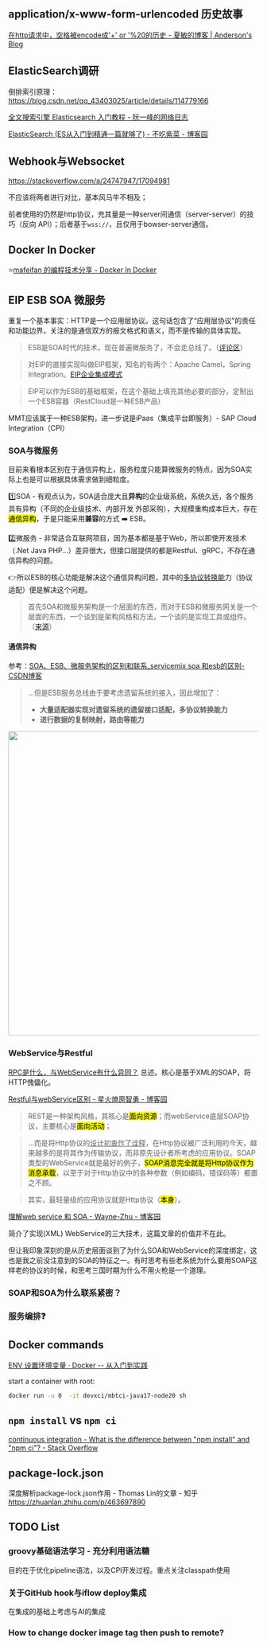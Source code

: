 ## application/x-www-form-urlencoded 历史故事

[在http请求中，空格被encode成'+' or '%20的历史 - 夏敏的博客 | Anderson's Blog](https://jerey.cn/android/2019/01/27/Http%E5%8D%8F%E8%AE%AE%E4%B8%AD%E7%A9%BA%E6%A0%BC%E7%9A%84%E7%BC%96%E7%A0%81%E5%A4%84%E7%90%86/)

## ElasticSearch调研

倒排索引原理： https://blog.csdn.net/qq_43403025/article/details/114779166

[全文搜索引擎 Elasticsearch 入门教程 - 阮一峰的网络日志](https://ruanyifeng.com/blog/2017/08/elasticsearch.html)

[ElasticSearch (ES从入门到精通一篇就够了) - 不吃紫菜 - 博客园](https://www.cnblogs.com/buchizicai/p/17093719.html)

## Webhook与Websocket

https://stackoverflow.com/a/24747947/17094981

不应该将两者进行对比，基本风马牛不相及；

前者使用的仍然是http协议，充其量是一种server间通信（server-server）的技巧（反向 API）；后者基于`wss://`，且仅用于bowser-server通信。

## Docker In Docker

:star:[mafeifan 的编程技术分享 - Docker In Docker](https://mafeifan.com/DevOps/Docker/Docker-%E5%AD%A6%E4%B9%A0%E7%B3%BB%E5%88%9727-Docker-in-Docker.html)

## EIP ESB SOA 微服务

重复一个基本事实：HTTP是一个应用层协议。这句话包含了“应用层协议”的责任和功能边界，关注的是通信双方的报文格式和语义，而不是传输的具体实现。

> ESB是SOA时代的技术，现在普遍微服务了，不会走总线了。（[评论区](https://zhuanlan.zhihu.com/p/97815422)）

> 对EIP的直接实现叫做EIP框架，知名的有两个：Apache Camel，Spring Integration。[EIP企业集成模式](https://zhuanlan.zhihu.com/p/97816198)

> EIP可以作为ESB的基础框架，在这个基础上填充其他必要的部分，定制出一个ESB容器（RestCloud是一种ESB产品）

MMT应该属于一种ESB架构，进一步说是iPaas（集成平台即服务）- SAP Cloud Integration（CPI）

### SOA与微服务

目前来看根本区别在于通信异构上，服务粒度只能算微服务的特点，因为SOA实际上也是可以根据具体需求做到细粒度。

:one:SOA - 有观点认为，SOA适合庞大且**异构**的企业级系统，系统久远，各个服务具有异构（不同的企业级技术、内部开发 外部采购），大规模重构成本巨大，存在<mark>通信异构</mark>，于是只能采用**兼容**的方式  :arrow_right: ESB。

:two:微服务 - 非常适合互联网项目，因为基本都是基于Web，所以即使开发技术（.Net Java PHP...）差异很大，但接口层提供的都是Restful、gRPC，不存在通信异构的问题。

:point_right:所以ESB的核心功能是解决这个通信异构问题，其中的<u>多协议转换能</u>力（协议适配）便是解决这个问题。

> 首先SOA和微服务架构是一个层面的东西，而对于ESB和微服务网关是一个层面的东西，一个谈到是架构风格和方法，一个谈的是实现工具或组件。（[来源](https://www.cnblogs.com/xuwc/p/13989081.html)）

#### 通信异构

参考：[SOA、ESB、微服务架构的区别和联系_servicemix soa 和esb的区别-CSDN博客](https://blog.csdn.net/liufangbaishi2014/article/details/123952192?fromshare=blogdetail&sharetype=blogdetail&sharerId=123952192&sharerefer=PC&sharesource=qq_37760028&sharefrom=from_link)

> ...但是ESB服务总线由于要考虑遗留系统的接入，因此增加了：
> 
> - **大量适配器实现对遗留系统的遗留接口适配，多协议转换能力**
> - **进行数据的复制映射，路由等能力**

<img src="file:///Users/I589335/Desktop/Vector6662/notes-from-work/images/ESB-API-gateway.png" title="" alt=" " width="612">

### WebService与Restful

[RPC是什么，与WebService有什么异同？](https://zhuanlan.zhihu.com/p/97640202)
总述。核心是基于XML的SOAP，将HTTP傀儡化。

[Restful与webService区别 - 星火燎原智勇 - 博客园](https://www.cnblogs.com/liang1101/p/6266305.html)

> REST是一种架构风格，其核心是<mark>面向资源</mark>；而webService底层SOAP协议，主要核心是<mark>面向活动</mark>；

> ...而是将Http协议的<u>设计初衷作了诠释</u>，在Http协议被广泛利用的今天，越来越多的是将其作为传输协议，而非原先设计者所考虑的应用协议。SOAP类型的WebService就是最好的例子，<mark>SOAP消息完全就是将Http协议作为消息承载</mark>，以至于对于Http协议中的各种参数（例如编码，错误码等）都置之不顾。

> 其实，最轻量级的应用协议就是Http协议（<mark>本身</mark>）。

[理解web service 和 SOA - Wayne-Zhu - 博客园](https://www.cnblogs.com/zhuzhenwei918/p/8745733.html)

简介了实现(XML) WebService的三大技术，这篇文章的价值并不在此。

但让我印象深刻的是从历史层面谈到了为什么SOA和WebService的深度绑定，这也是我之前没注意到的SOA的特征之一。有时思考有些老系统为什么要用SOAP这样老的协议的时候，和思考三国时期为什么不用火枪是一个道理。

### SOAP和SOA为什么联系紧密？

### 服务编排:question:







## Docker commands

[ENV 设置环境变量 · Docker -- 从入门到实践](https://docker-practice.github.io/zh-cn/image/dockerfile/env.html)

start a container with root:

```bash
docker run -u 0  -it devxci/mbtci-java17-node20 sh
```

## `npm install` vs `npm ci`

[continuous integration - What is the difference between &quot;npm install&quot; and &quot;npm ci&quot;? - Stack Overflow](https://stackoverflow.com/a/53325242/24890894)

## package-lock.json

深度解析package-lock.json作用 - Thomas Lin的文章 - 知乎
https://zhuanlan.zhihu.com/p/463697890 



## TODO List

### groovy基础语法学习 - 充分利用语法糖

目的在于优化pipeline语法，以及CPI开发过程。重点关注classpath使用

### 关于GitHub hook与iflow deploy集成

在集成的基础上考虑与AI的集成



### How to change docker image tag then push to remote?
